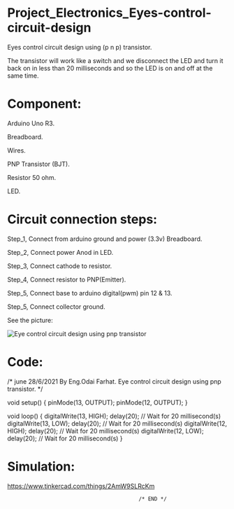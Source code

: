 # Project_Electronics_Eyes-control-circuit-design

Eyes control circuit design using (p n p) transistor.

The transistor will work like a switch and we disconnect the LED and turn it back on in less than 20 milliseconds and so the LED is on and off at the same time.

#  Component:

Arduino Uno R3.

Breadboard.

Wires.

PNP Transistor (BJT).

Resistor 50 ohm.

LED.

# Circuit connection steps:

Step_1, Connect from arduino ground and power (3.3v) Breadboard.

Step_2, Connect power Anod in LED.

Step_3, Connect cathode to resistor.

Step_4, Connect resistor to PNP(Emitter).

Step_5, Connect base to arduino digital(pwm) pin 12 & 13.

Step_5, Connect collector ground.

See the picture:

![Eye control circuit design using pnp transistor](https://user-images.githubusercontent.com/56201060/123802405-f1c7fc80-d8f3-11eb-9fd1-ca4d874db8ee.png)

# Code:

/* june 28/6/2021
By Eng.Odai Farhat.
Eye control circuit design using pnp transistor.
*/

void setup()
{
  pinMode(13, OUTPUT);
  pinMode(12, OUTPUT);
}

void loop()
{
  digitalWrite(13, HIGH);
  delay(20); // Wait for 20 millisecond(s)
  digitalWrite(13, LOW);
  delay(20); // Wait for 20 millisecond(s)
   digitalWrite(12, HIGH);
  delay(20); // Wait for 20 millisecond(s)
  digitalWrite(12, LOW);
  delay(20); // Wait for 20 millisecond(s)
}


# Simulation:

https://www.tinkercad.com/things/2AmW9SLRcKm


                                              /* END */

